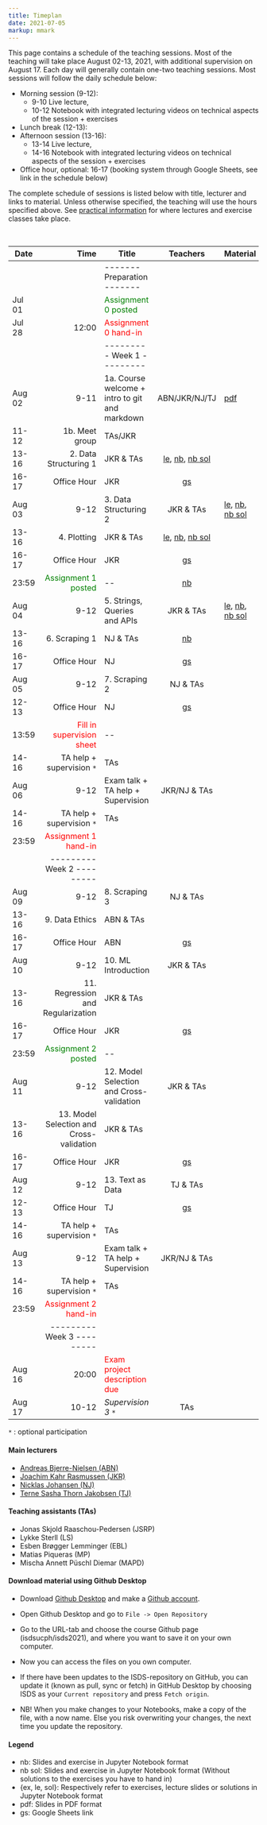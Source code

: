 ```yaml
---
title: Timeplan
date: 2021-07-05
markup: mmark
---
```


This page contains a schedule of the teaching sessions. Most of the teaching will take place August 02-13, 2021, with additional supervision on August 17. Each day will generally contain one-two teaching sessions. Most sessions will follow the daily schedule below:

- Morning session (9-12):
  - 9-10 Live lecture,
  - 10-12 Notebook with integrated lecturing videos on technical aspects of the session + exercises
- Lunch break (12-13):
- Afternoon session (13-16):
  - 13-14 Live lecture,
  - 14-16 Notebook with integrated lecturing videos on technical aspects of the session + exercises
- Office hour, optional: 16-17 (booking system through Google Sheets, see link in the schedule below)


The complete schedule of sessions is listed below with title, lecturer and links to material. Unless otherwise specified, the teaching will use the hours specified above. See [practical information](/isds2021/page/practical/) for where lectures and exercise classes take place. 

<br />

Date  | Time  | Title | Teachers | Material
------|------:|-------|:--------:|:------
      |        | -------   Preparation  ------- | |
Jul 01|        |  <font color="green">Assignment 0 posted</font>   |  | 
Jul 28|  12:00 | <font color="red">Assignment 0 hand-in</font>  |  |  
      |       | ---------   Week 1  --------- | | |
Aug 02|  9-11 | 1a. Course welcome + intro to git and markdown | ABN/JKR/NJ/TJ | [pdf](https://github.com/isdsucph/isds2021/blob/main/teaching_material/module_1/lecture_1.pdf)
 | 11-12 | 1b. Meet group  | TAs/JKR |  
 | 13-16 | 2. Data Structuring 1 | JKR & TAs| [le](https://github.com/isdsucph/isds2021/blob/main/teaching_material/module_2/module_2_slides.ipynb), [nb](https://github.com/isdsucph/isds2021/blob/main/teaching_material/module_2/module_2_exercises.ipynb), [nb sol](https://github.com/isdsucph/isds2021/blob/main/teaching_material/module_2/module_2_exercises_sol.ipynb)
 | 16-17 | Office Hour | JKR |  [gs](https://docs.google.com/spreadsheets/d/1oOn_mvmavFBHZe98Ew28Tln3LheaUd5pe9JDzRcSQ1U/edit#gid=0)
Aug 03|  9-12 | 3. Data Structuring 2 | JKR & TAs| [le](https://github.com/isdsucph/isds2021/blob/main/teaching_material/module_3/module_3_slides.ipynb), [nb](https://github.com/isdsucph/isds2021/blob/main/teaching_material/module_3/module_3_exercises.ipynb), [nb sol](https://github.com/isdsucph/isds2021/blob/main/teaching_material/module_3/module_3_exercises_sol.ipynb)
 | 13-16 | 4. Plotting | JKR & TAs| [le](https://github.com/isdsucph/isds2021/blob/main/teaching_material/module_4/module_4_slides.ipynb), [nb](https://github.com/isdsucph/isds2021/blob/main/teaching_material/module_4/module_4_exercises.ipynb), [nb sol](https://github.com/isdsucph/isds2021/blob/main/teaching_material/module_4/module_4_exercises_sol.ipynb)
 | 16-17 | Office Hour | JKR | [gs](https://docs.google.com/spreadsheets/d/1oOn_mvmavFBHZe98Ew28Tln3LheaUd5pe9JDzRcSQ1U/edit#gid=0)
 | 23:59 |  <font color="green">Assignment 1 posted</font>   |--  |   [nb](https://github.com/isdsucph/isds2021/blob/main/assignments/assignment1/assignment_1.ipynb)
Aug 04|  9-12 | 5. Strings, Queries and APIs | JKR & TAs| [le](https://github.com/isdsucph/isds2021/blob/main/teaching_material/module_5/module_5_slides.ipynb), [nb](https://github.com/isdsucph/isds2021/blob/main/teaching_material/module_5/module_5_exercises.ipynb), [nb sol](https://github.com/isdsucph/isds2021/blob/main/teaching_material/module_5/module_5_exercises_sol.ipynb)
 | 13-16 | 6. Scraping 1 | NJ & TAs| [nb](https://github.com/isdsucph/isds2021/blob/main/teaching_material/module_6/module_6.ipynb)
 | 16-17 | Office Hour | NJ | [gs](https://docs.google.com/spreadsheets/d/1oOn_mvmavFBHZe98Ew28Tln3LheaUd5pe9JDzRcSQ1U/edit#gid=0)
Aug 05|  9-12 | 7. Scraping 2 | NJ & TAs|
 | 12-13 | Office Hour | NJ | [gs](https://docs.google.com/spreadsheets/d/1oOn_mvmavFBHZe98Ew28Tln3LheaUd5pe9JDzRcSQ1U/edit#gid=0)
 | 13:59 |  <font color="red">Fill in supervision sheet</font>   |--  |   
 | 14-16 | TA help + supervision `*` | TAs|
Aug 06|  9-12 | Exam talk + TA help  + Supervision | JKR/NJ & TAs|
 | 14-16 | TA help + supervision `*` | TAs|
 | 23:59 |  <font color="red">Assignment 1 hand-in</font>   |  |  
 |       | ---------   Week 2  --------- | |
Aug 09| 9-12| 8. Scraping 3 | NJ & TAs|
 |13-16| 9. Data Ethics | ABN & TAs|
 |16-17| Office Hour | ABN| [gs](https://docs.google.com/spreadsheets/d/1oOn_mvmavFBHZe98Ew28Tln3LheaUd5pe9JDzRcSQ1U/edit#gid=0)
Aug 10| 9-12| 10. ML Introduction | JKR & TAs|
 |13-16| 11. Regression and Regularization | JKR & TAs|
 |16-17| Office Hour | JKR| [gs](https://docs.google.com/spreadsheets/d/1oOn_mvmavFBHZe98Ew28Tln3LheaUd5pe9JDzRcSQ1U/edit#gid=0)
 | 23:59 |  <font color="green">Assignment 2 posted</font>   |--  |   
Aug 11| 9-12| 12. Model Selection and Cross-validation | JKR & TAs|
 |13-16| 13. Model Selection and Cross-validation | JKR & TAs|
 |16-17| Office Hour | JKR| [gs](https://docs.google.com/spreadsheets/d/1oOn_mvmavFBHZe98Ew28Tln3LheaUd5pe9JDzRcSQ1U/edit#gid=0)
Aug 12| 9-12| 13. Text as Data | TJ & TAs|
 | 12-13 | Office Hour | TJ | [gs](https://docs.google.com/spreadsheets/d/1oOn_mvmavFBHZe98Ew28Tln3LheaUd5pe9JDzRcSQ1U/edit#gid=0)
 | 14-16 | TA help + supervision `*` | TAs|
Aug 13|  9-12 | Exam talk + TA help  + Supervision | JKR/NJ & TAs|
 | 14-16 | TA help + supervision `*` | TAs|
 | 23:59 |  <font color="red">Assignment 2 hand-in</font>   |  | 
 |       | ---------   Week 3  --------- | |
Aug 16| 20:00 | <font color="red">Exam project description due</font>  |  |  
Aug 17| 10-12 |  *Supervision 3* `*` | TAs |

`*` : optional participation

#### Main lecturers
- [Andreas Bjerre-Nielsen (ABN)](https://abjer.github.io)
- [Joachim Kahr Rasmussen (JKR)](https://www.economics.ku.dk/staff/phd_kopi/?pure=en/persons/464199)
- [Nicklas Johansen (NJ)](https://nicklasjohansen.netlify.app/)
- [Terne Sasha Thorn Jakobsen (TJ)](https://research.ku.dk/search/result/?pure=en/persons/592888)

#### Teaching assistants (TAs)
- Jonas Skjold Raaschou-Pedersen (JSRP)
- Lykke Sterll (LS)
- Esben Brøgger Lemminger (EBL)
- Matias Piqueras (MP)
- Mischa Annett Püschl Diemar (MAPD)


#### Download material using Github Desktop
- Download [Github Desktop](https://desktop.github.com/) and make a [Github account](https://github.com/).

- Open Github Desktop and go to `File -> Open Repository`

- Go to the URL-tab and choose the course Github page (isdsucph/isds2021), and where you want to save it on your own computer.

- Now you can access the files on you own computer.

- If there have been updates to the ISDS-repository on GitHub, you can update it (known as pull, sync or fetch) in GitHub Desktop by choosing ISDS as your `Current repository` and press `Fetch origin`.

- NB! When you make changes to your Notebooks, make a copy of the file, with a now name. Else you risk overwriting your changes, the next time you update the repository.

#### Legend
- nb: Slides and exercise in Jupyter Notebook format
- nb sol: Slides and exercise in Jupyter Notebook format (Without solutions to the exercises you have to hand in)
- {ex, le, sol}: Respectively refer to exercises, lecture slides or solutions in Jupyter Notebook format
- pdf: Slides in PDF format
- gs: Google Sheets link 